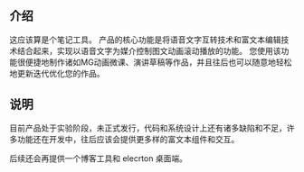 ## 介绍
这应该算是个笔记工具。
产品的核心功能是将语音文字互转技术和富文本编辑技术结合起来，实现以语音文字为媒介控制图文动画滚动播放的功能。
您使用该功能很便捷地制作诸如MG动画微课、演讲草稿等作品，并且往后也可以随意地轻松地更新迭代优化您的作品。

## 说明
目前产品处于实验阶段，未正式发行，代码和系统设计上还有诸多缺陷和不足，许多功能还在开发中，往后应该会提供更多样的富文本组件和交互。

后续还会再提供一个博客工具和 elecrton 桌面端。
